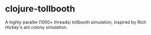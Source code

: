 clojure-tollbooth
=================

A highly parallel (1000+ threads) tollbooth simulation, inspired by Rich Hickey's ant colony simulation.
